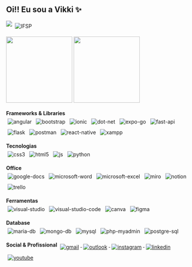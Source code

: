 ## Oi!! Eu sou a Vikki ✨

![](https://komarev.com/ghpvc/?username=vikkivins&color=blueviolet) 
  <img src="https://img.shields.io/badge/Instituto_Federal-Sao_Paulo-28b463?style=plastic&logo=ifsp&logoColor=white" alt="IFSP" style="vertical-align:top; margin:6px 4px">

<div>
  <img height="180em" src="https://github-readme-stats.vercel.app/api?username=vikkivins&show_icons=true&theme=tokyonight&locale=pt-br">
  <img height="180em" src="https://github-readme-stats.vercel.app/api/top-langs/?username=vikkivins&layout=compact&theme=tokyonight&locale=pt-br">
</div>

<div style="display: inline_block"><br>
  <b>Frameworks & Libraries</b><br>
    <img src="https://img.shields.io/badge/Angular-DD0031?style=for-the-badge&logo=angular&logoColor=white" alt="angular" style="vertical-align:top; margin:6px 4px">
    <img src="https://img.shields.io/badge/Bootstrap-563D7C?style=for-the-badge&logo=bootstrap&logoColor=white" alt="bootstrap" style="vertical-align:top; margin:6px 4px">  
    <img src="https://img.shields.io/badge/Ionic-3880FF?style=for-the-badge&logo=ionic&logoColor=white" alt="ionic" style="vertical-align:top; margin:6px 4px">
    <img src="https://img.shields.io/badge/.NET-512BD4?style=for-the-badge&logo=dotnet&logoColor=white" alt="dot-net" style="vertical-align:top; margin:6px 4px">
    <img src="https://img.shields.io/badge/Expo-1B1F23?style=for-the-badge&logo=expo&logoColor=white" alt="expo-go" style="vertical-align:top; margin:6px 4px">
    <img src="https://img.shields.io/badge/fastapi-109989?style=for-the-badge&logo=FASTAPI&logoColor=white" alt="fast-api" style="vertical-align:top; margin:6px 4px">
    <img src="https://img.shields.io/badge/Flask-000000?style=for-the-badge&logo=flask&logoColor=white" alt="flask" style="vertical-align:top; margin:6px 4px">
    <img src="https://img.shields.io/badge/Postman-FF6C37?style=for-the-badge&logo=Postman&logoColor=white" alt="postman" style="vertical-align:top; margin:6px 4px">
    <img src="https://img.shields.io/badge/React_Native-20232A?style=for-the-badge&logo=react&logoColor=61DAFB" alt="react-native" style="vertical-align:top; margin:6px 4px">
    <img src="https://img.shields.io/badge/Xampp-F37623?style=for-the-badge&logo=xampp&logoColor=white" alt="xampp" style="vertical-align:top; margin:6px 4px">
 
  <b>Tecnologias</b><br>
    <img src="https://img.shields.io/badge/CSS3-1572B6?style=for-the-badge&logo=css3&logoColor=white" alt="css3" style="vertical-align:top; margin:6px 4px">
    <img src="https://img.shields.io/badge/HTML5-E34F26?style=for-the-badge&logo=html5&logoColor=white" alt="html5" style="vertical-align:top; margin:6px 4px">
    <img src="https://img.shields.io/badge/JavaScript-323330?style=for-the-badge&logo=javascript&logoColor=F7DF1E" alt="js" style="vertical-align:top; margin:6px 4px">
    <img src="https://img.shields.io/badge/Python-FFD43B?style=for-the-badge&logo=python&logoColor=blue" alt="python" style="vertical-align:top; margin:6px 4px">

  <b>Office</b><br>
    <img src="https://img.shields.io/badge/Google%20Docs-4285F4?style=for-the-badge&logo=google-docs&logoColor=white" alt="google-docs" style="vertical-align:top; margin: 6px 4px">
    <img src="https://img.shields.io/badge/Microsoft_Word-2B579A?style=for-the-badge&logo=microsoft-word&logoColor=white" alt="microsoft-word" style="vertical-align:top; margin: 6px 4px">
    <img src="https://img.shields.io/badge/Microsoft_Excel-217346?style=for-the-badge&logo=microsoft-excel&logoColor=white" alt="microsoft-excel" style="vertical-align:top; margin: 6px 4px">
    <img src="https://img.shields.io/badge/Miro-F7C922?style=for-the-badge&logo=Miro&logoColor=050036" alt="miro" style="vertical-align:top; margin: 6px 4px">
    <img src="https://img.shields.io/badge/Notion-000000?style=for-the-badge&logo=notion&logoColor=white" alt="notion" style="vertical-align:top; margin: 6px 4px">
    <img src="https://img.shields.io/badge/Trello-0052CC?style=for-the-badge&logo=trello&logoColor=white" alt="trello" style="vertical-align:top; margin: 6px 4px">

  <b>Ferramentas</b><br>
    <img src="https://img.shields.io/badge/Visual_Studio-5C2D91?style=for-the-badge&logo=visual%20studio&logoColor=white" alt="visual-studio" style="vertical-align:top; margin:6px 4px">
    <img src="https://img.shields.io/badge/VSCode-0078D4?style=for-the-badge&logo=visual%20studio%20code&logoColor=white" alt="visual-studio-code" style="vertical-align:top; margin:6px 4px">
    <img src="https://img.shields.io/badge/Canva-%2300C4CC.svg?&style=for-the-badge&logo=Canva&logoColor=white" alt="canva" style="vertical-align:top; margin:6px 4px">
    <img src="https://img.shields.io/badge/Figma-F24E1E?style=for-the-badge&logo=figma&logoColor=white" alt="figma" style="vertical-align:top; margin:6px 4px">

  <b>Database</b><br>
    <img src="https://img.shields.io/badge/MariaDB-003545?style=for-the-badge&logo=mariadb&logoColor=white" alt="maria-db" style="vertical-align:top; margin:6px 4px">
    <img src="https://img.shields.io/badge/MongoDB-4EA94B?style=for-the-badge&logo=mongodb&logoColor=white" alt="mongo-db" style="vertical-align:top; margin:6px 4px">
    <img src="https://img.shields.io/badge/MySQL-005C84?style=for-the-badge&logo=mysql&logoColor=white" alt="mysql" style="vertical-align:top; margin:6px 4px">
    <img src="https://img.shields.io/badge/phpmyadmin-6C78AF?style=for-the-badge&logo=phpmyadmin&logoColor=white" alt="php-myadmin" style="vertical-align:top; margin:6px 4px">
    <img src="https://img.shields.io/badge/PostgreSQL-316192?style=for-the-badge&logo=postgresql&logoColor=white" alt="postgre-sql" style="vertical-align:top; margin:6px 4px">

  <b>Social & Profissional</b>
    <a href="mailto:viihallvees2012@gmail.com">
      <img src="https://img.shields.io/badge/Send-Me-A-Gmail-D14836?style=for-the-badge&logo=gmail&logoColor=white" alt="gmail" style="vertical-align:top; margin:6px 4px">
    </a>
    <a href="mailto:victoria.oliveira2016@hotmail.com">
      <img src="https://img.shields.io/badge/Send-Me-A-Outlook-0078D4?style=for-the-badge&logo=outlook&logoColor=white" alt="outlook" style="vertical-align:top; margin:6px 4px">
    </a>
    <a href="https://www.instagram.com/v.ikkiti/">
      <img src="https://img.shields.io/badge/Instagram-E4405F?style=for-the-badge&logo=instagram&logoColor=white" alt="instagram" style="vertical-align:top; margin:6px 4px">
    </a>
    <a href="https://www.linkedin.com/in/victoria-oliveira-ti/">
      <img src="https://img.shields.io/badge/LinkedIn-0077B5?style=for-the-badge&logo=linkedin&logoColor=white" alt="linkedin" style="vertical-align:top; margin:6px 4px">
    </a>
    <a href="https://www.youtube.com/@vikkiti">
      <img src="https://img.shields.io/badge/YouTube-CD201F?style=for-the-badge&logo=youtube&logoColor=white" alt="youtube" style="vertical-align:top; margin:6px 4px">
    </a>
</div>

<!--
**vikkivins/vikkivins** is a ✨ _special_ ✨ repository because its `README.md` (this file) appears on your GitHub profile.

Here are some ideas to get you started:

- 🔭 I’m currently working on ...
- 🌱 I’m currently learning ...
- 👯 I’m looking to collaborate on ...
- 🤔 I’m looking for help with ...
- 💬 Ask me about ...
- 📫 How to reach me: ...
- 😄 Pronouns: ...
- ⚡ Fun fact: ...
-->
